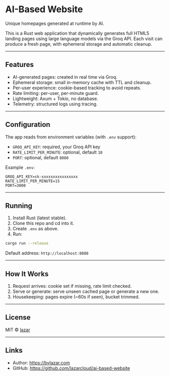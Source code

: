 # AI-Based Website

Unique homepages generated at runtime by AI.

This is a Rust web application that dynamically generates full HTML5 landing pages using large language models via the Groq API. Each visit can produce a fresh page, with ephemeral storage and automatic cleanup.

---

## Features

- AI-generated pages: created in real time via Groq.
- Ephemeral storage: small in-memory cache with TTL and cleanup.
- Per-user experience: cookie-based tracking to avoid repeats.
- Rate limiting: per-user, per-minute guard.
- Lightweight: Axum + Tokio, no database.
- Telemetry: structured logs using tracing.

---

## Configuration

The app reads from environment variables (with `.env` support):

- `GROQ_API_KEY`: required, your Groq API key
- `RATE_LIMIT_PER_MINUTE`: optional, default `10`
- `PORT`: optional, default `8080`

Example `.env`:

```env
GROQ_API_KEY=sk-xxxxxxxxxxxxxxxx
RATE_LIMIT_PER_MINUTE=15
PORT=3000
```

---

## Running

1. Install Rust (latest stable).
2. Clone this repo and cd into it.
3. Create `.env` as above.
4. Run:

```bash
cargo run --release
```

Default address: `http://localhost:8080`

---

## How It Works

1. Request arrives: cookie set if missing, rate limit checked.
2. Serve or generate: serve unseen cached page or generate a new one.
3. Housekeeping: pages expire (~60s if seen), bucket trimmed.

---

## License

MIT © [lazar](https://bylazar.com)

---

## Links

- Author: https://bylazar.com
- GitHub: https://github.com/lazarcloud/ai-based-website
